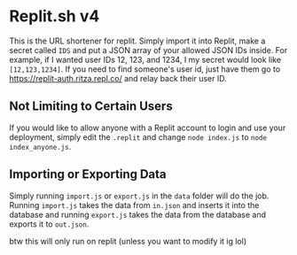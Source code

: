 # Replit.sh v4

This is the URL shortener for replit. Simply import it into Replit, make a secret called `IDS` and put a JSON array of your allowed JSON IDs inside. For example, if I wanted user IDs 12, 123, and 1234, I my secret would look like `[12,123,1234]`. If you need to find someone's user id, just have them go to https://replit-auth.ritza.repl.co/ and relay back their user ID.

## Not Limiting to Certain Users
If you would like to allow anyone with a Replit account to login and use your deployment, simply edit the `.replit` and change `node index.js` to `node index_anyone.js`.

## Importing or Exporting Data

Simply running `import.js` or `export.js` in the `data` folder will do the job. Running `import.js` takes the data from `in.json` and inserts it into the database and running `export.js` takes the data from the database and exports it to `out.json`.

btw this will only run on replit (unless you want to modify it ig lol)